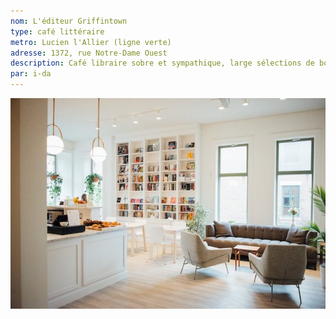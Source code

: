 ```yaml
---
nom: L'éditeur Griffintown
type: café littéraire
metro: Lucien l'Allier (ligne verte)
adresse: 1372, rue Notre-Dame Ouest
description: Café libraire sobre et sympathique, large sélections de boissons chaudes et froides, ambiance calme et mini-bibliothèque bien fournie.
par: i-da
---
```


![L'Editeur Griffintown](./media/l-editeur-griffintown.jpg)
